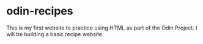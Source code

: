 # odin-recipes
This is my first website to practice using HTML as part of the Odin Project. I will be building a basic recipe website.